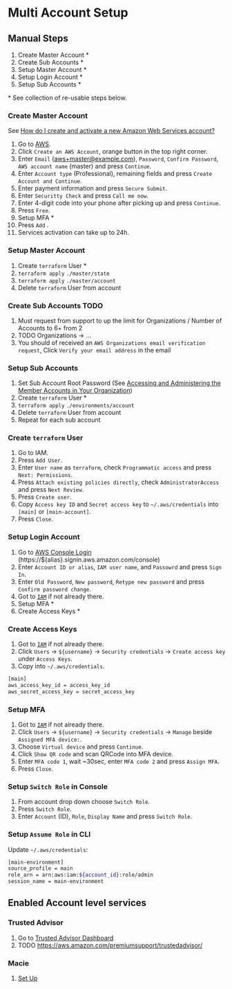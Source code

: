 # Multi Account Setup

## Manual Steps
1. Create Master Account *
1. Create Sub Accounts *
1. Setup Master Account *
1. Setup Login Account *
1. Setup Sub Accounts *

\* See collection of re-usable steps below.

### Create Master Account
See [How do I create and activate a new Amazon Web Services account?](https://aws.amazon.com/premiumsupport/knowledge-center/create-and-activate-aws-account/)
1. Go to [AWS](https://aws.amazon.com/).
1. Click `Create an AWS Account`, orange button in the top right corner.
1. Enter `Email` (aws+master@example.com), `Password`, `Confirm Password`, `AWS account name` (master) and press `Continue`.
1. Enter `Account type` (Professional), remaining fields and press `Create Account and Continue`.
1. Enter payment information and press `Secure Submit`.
1. Enter `Securitty Check` and press `Call me now`.
1. Enter 4-digit code into your phone after picking up and press `Continue`.
1. Press `Free`.
1. Setup MFA *
1. Press `Add` .
1. Services activation can take up to 24h.

### Setup Master Account
1. Create `terraform` User *
1. `terraform apply` `./master/state`
1. `terraform apply` `./master/account`
1. Delete `terraform` User from account

### Create Sub Accounts TODO
1. Must request from support to up the limit for Organizations / Number of Accounts to 6+ from 2
1. TODO Organizations -> ...
1. You should of received an `AWS Organizations email verification request`, Click `Verify your email address` in the email

### Setup Sub Accounts
1. Set Sub Account Root Password (See [Accessing and Administering the Member Accounts in Your Organization](https://docs.aws.amazon.com/organizations/latest/userguide/orgs_manage_accounts_access.html#orgs_manage_accounts_access-as-root))
1. Create `terraform` User *
1. `terraform apply` `./environments/account`
1. Delete `terraform` User from account
1. Repeat for each sub account

### Create `terraform` User
1. Go to IAM.
1. Press `Add User`.
1. Enter `User name` as `terraform`, check `Programmatic access` and press `Next: Permissions`.
1. Press `Attach existing policies directly`, check `AdministratorAccess` and press `Next Review`.
1. Press `Create user`.
1. Copy `Access key ID` and `Secret access key` to `~/.aws/credentials` into `[main]` or `[main-account]`.
1. Press `Close`.


### Setup Login Account
1. Go to [AWS Console Login](https://console.aws.amazon.com/iam/home/) (https://${alias}.signin.aws.amazon.com/console)
1. Enter `Account ID or alias`, `IAM user name`, and `Passowrd` and press `Sign In`.
1. Enter `Old Password`, `New password`, `Retype new password` and press `Confirm password change`.
1. Got to [`IAM`](https://console.aws.amazon.com/iam/) if not already there.
1. Setup MFA *
1. Create Access Keys *

### Create Access Keys
1. Got to [`IAM`](https://console.aws.amazon.com/iam/home/) if not already there.
1. Click `Users` -> `${username}` -> `Security credentials` -> `Create access key` under `Access Keys`.
1. Copy into `~/.aws/credentials`.

```bash
[main]
aws_access_key_id = access_key_id
aws_secret_access_key = secret_access_key
```

### Setup MFA
1. Got to [`IAM`](https://console.aws.amazon.com/iam/home/) if not already there.
1. Click `Users` -> `${username}` -> `Security credentials` -> `Manage` beside `Assigned MFA device:`. 
1. Choose `Virtual device` and press `Continue`.
1. Click `Show QR code` and scan QRCode into MFA device.
1. Enter `MFA code 1`, wait ~30sec, enter `MFA code 2` and press `Assign MFA`.
1. Press `Close`.

### Setup `Switch Role` in Console
1. From account drop down choose `Switch Role`.
1. Press `Switch Role`.
1. Enter `Account` (ID), `Role`, `Display Name` and press `Switch Role`.

### Setup `Assume Role` in CLI
Update `~/.aws/credentials`:
```bash
[main-environment]
source_profile = main
role_arn = arn:aws:iam:${account_id}:role/admin
session_name = main-environment
```

## Enabled Account level services

### Trusted Advisor
1. Go to [Trusted Advisor Dashboard](https://console.aws.amazon.com/trustedadvisor/home)
1. TODO https://aws.amazon.com/premiumsupport/trustedadvisor/

### Macie
1. [Set Up](https://docs.aws.amazon.com/macie/latest/userguide/macie-setting-up.html#macie-setting-up-enable)

